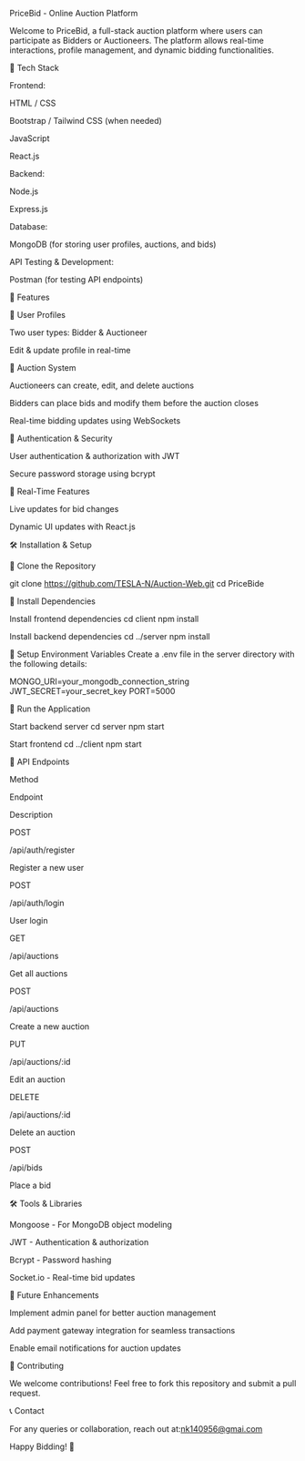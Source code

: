 PriceBid - Online Auction Platform

Welcome to PriceBid, a full-stack auction platform where users can participate as Bidders or Auctioneers. The platform allows real-time interactions, profile management, and dynamic bidding functionalities.

🚀 Tech Stack

Frontend:

HTML / CSS

Bootstrap / Tailwind CSS (when needed)

JavaScript

React.js

Backend:

Node.js

Express.js

Database:

MongoDB (for storing user profiles, auctions, and bids)

API Testing & Development:

Postman (for testing API endpoints)

🎯 Features

👥 User Profiles

Two user types: Bidder & Auctioneer

Edit & update profile in real-time

📢 Auction System

Auctioneers can create, edit, and delete auctions

Bidders can place bids and modify them before the auction closes

Real-time bidding updates using WebSockets

🔐 Authentication & Security

User authentication & authorization with JWT

Secure password storage using bcrypt

📡 Real-Time Features

Live updates for bid changes

Dynamic UI updates with React.js

🛠 Installation & Setup

⿡ Clone the Repository

git clone https://github.com/TESLA-N/Auction-Web.git cd PriceBide

⿢ Install Dependencies

Install frontend dependencies
cd client npm install

Install backend dependencies
cd ../server npm install

⿣ Setup Environment Variables Create a .env file in the server directory with the following details:

MONGO_URI=your_mongodb_connection_string JWT_SECRET=your_secret_key PORT=5000

⿤ Run the Application

Start backend server
cd server npm start

Start frontend
cd ../client npm start

🔗 API Endpoints

Method

Endpoint

Description

POST

/api/auth/register

Register a new user

POST

/api/auth/login

User login

GET

/api/auctions

Get all auctions

POST

/api/auctions

Create a new auction

PUT

/api/auctions/:id

Edit an auction

DELETE

/api/auctions/:id

Delete an auction

POST

/api/bids

Place a bid

🛠 Tools & Libraries

Mongoose - For MongoDB object modeling

JWT - Authentication & authorization

Bcrypt - Password hashing

Socket.io - Real-time bid updates

📌 Future Enhancements

Implement admin panel for better auction management

Add payment gateway integration for seamless transactions

Enable email notifications for auction updates

🤝 Contributing

We welcome contributions! Feel free to fork this repository and submit a pull request.

📞 Contact

For any queries or collaboration, reach out at:nk140956@gmai.com

Happy Bidding! 🎉
